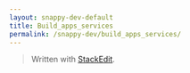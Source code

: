 ```yaml
---
layout: snappy-dev-default
title: Build_apps_services
permalink: /snappy-dev/build_apps_services/
---
```




> Written with [StackEdit](https://stackedit.io/).